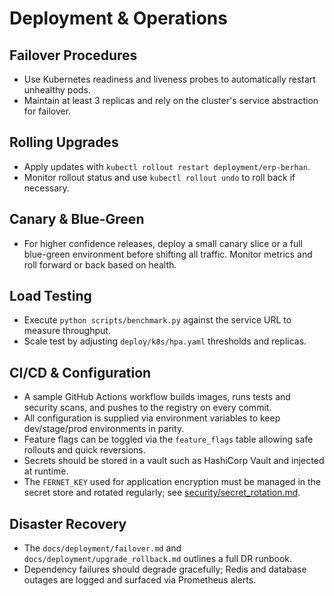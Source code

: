 # Deployment & Operations

## Failover Procedures
- Use Kubernetes readiness and liveness probes to automatically restart unhealthy pods.
- Maintain at least 3 replicas and rely on the cluster's service abstraction for failover.

## Rolling Upgrades
- Apply updates with `kubectl rollout restart deployment/erp-berhan`.
- Monitor rollout status and use `kubectl rollout undo` to roll back if necessary.

## Canary & Blue-Green
- For higher confidence releases, deploy a small canary slice or a full
blue-green environment before shifting all traffic. Monitor metrics and roll
forward or back based on health.

## Load Testing
- Execute `python scripts/benchmark.py` against the service URL to measure throughput.
- Scale test by adjusting `deploy/k8s/hpa.yaml` thresholds and replicas.

## CI/CD & Configuration
- A sample GitHub Actions workflow builds images, runs tests and security scans, and pushes to the registry on every commit.
- All configuration is supplied via environment variables to keep dev/stage/prod environments in parity.
- Feature flags can be toggled via the `feature_flags` table allowing safe rollouts and quick reversions.
- Secrets should be stored in a vault such as HashiCorp Vault and injected at runtime.
- The `FERNET_KEY` used for application encryption must be managed in the
  secret store and rotated regularly; see
  [security/secret_rotation.md](security/secret_rotation.md).

## Disaster Recovery
- The `docs/deployment/failover.md` and `docs/deployment/upgrade_rollback.md` outlines a full DR runbook.
- Dependency failures should degrade gracefully; Redis and database outages are logged and surfaced via Prometheus alerts.
